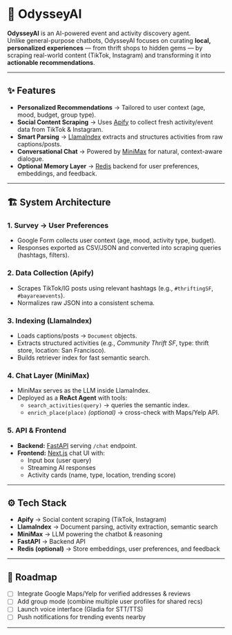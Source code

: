 # 🚀 OdysseyAI

**OdysseyAI** is an AI-powered event and activity discovery agent.  
Unlike general-purpose chatbots, OdysseyAI focuses on curating **local, personalized experiences** — from thrift shops to hidden gems — by scraping real-world content (TikTok, Instagram) and transforming it into **actionable recommendations**.

---

## ✨ Features
- **Personalized Recommendations** → Tailored to user context (age, mood, budget, group type).  
- **Social Content Scraping** → Uses [Apify](https://apify.com) to collect fresh activity/event data from TikTok & Instagram.  
- **Smart Parsing** → [LlamaIndex](https://docs.llamaindex.ai) extracts and structures activities from raw captions/posts.  
- **Conversational Chat** → Powered by [MiniMax](https://agent.minimax.io/) for natural, context-aware dialogue.  
- **Optional Memory Layer** → [Redis](https://redis.io/) backend for user preferences, embeddings, and feedback.  

---

## 🏗 System Architecture


### 1. Survey → User Preferences
- Google Form collects user context (age, mood, activity type, budget).  
- Responses exported as CSV/JSON and converted into scraping queries (hashtags, filters).  

### 2. Data Collection (Apify)
- Scrapes TikTok/IG posts using relevant hashtags (e.g., `#thriftingSF`, `#bayareaevents`).  
- Normalizes raw JSON into a consistent schema.  

### 3. Indexing (LlamaIndex)
- Loads captions/posts → `Document` objects.  
- Extracts structured activities (e.g., *Community Thrift SF*, type: thrift store, location: San Francisco).  
- Builds retriever index for fast semantic search.  

### 4. Chat Layer (MiniMax)
- MiniMax serves as the LLM inside LlamaIndex.  
- Deployed as a **ReAct Agent** with tools:
  - `search_activities(query)` → queries the semantic index.  
  - `enrich_place(place)` *(optional)* → cross-check with Maps/Yelp API.  

### 5. API & Frontend
- **Backend:** [FastAPI](https://fastapi.tiangolo.com/) serving `/chat` endpoint.  
- **Frontend:** [Next.js](https://nextjs.org/) chat UI with:
  - Input box (user query)  
  - Streaming AI responses  
  - Activity cards (name, type, location, trending score)  

---

## ⚙️ Tech Stack
- **Apify** → Social content scraping (TikTok, Instagram)  
- **LlamaIndex** → Document parsing, activity extraction, semantic search  
- **MiniMax** → LLM powering the chatbot & reasoning  
- **FastAPI** → Backend API  
- **Redis (optional)** → Store embeddings, user preferences, and feedback  

---

## 🔮 Roadmap
- [ ] Integrate Google Maps/Yelp for verified addresses & reviews  
- [ ] Add group mode (combine multiple user profiles for shared recs)  
- [ ] Launch voice interface (Gladia for STT/TTS)  
- [ ] Push notifications for trending events nearby  

---
